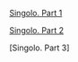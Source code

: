 [Singolo. Part 1](https://Andryteck.github.io/singolo/sass/Singolo1.html)

[Singolo. Part 2](https://Andryteck.github.io/singolo/sass/singolo2.html)

[Singolo. Part 3]
